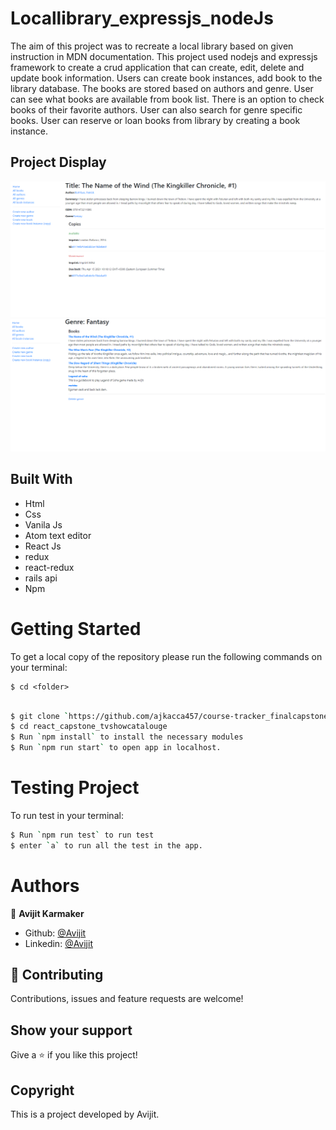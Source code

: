 # Locallibrary_expressjs_nodeJs

The aim of this project was to recreate a local library based on given instruction in MDN documentation. This project used nodejs and expressjs framework to create a crud application that can create, edit, delete and update book information. Users can create book instances, add book to the library database. The books are stored based on authors and genre. User can see what books are available from book list. There is an option to check books of their favorite authors. User can also search for genre specific books. User can reserve or loan books from library by creating a book instance.

## Project Display

![screenshot](./public/images/interface1.PNG)
![screenshot](./public/images/interface2.PNG)

## Built With

- Html
- Css
- Vanila Js
- Atom text editor
- React Js
- redux
- react-redux
- rails api
- Npm

# Getting Started

To get a local copy of the repository please run the following commands on your terminal:

```
$ cd <folder>
```

```bash

$ git clone `https://github.com/ajkacca457/course-tracker_finalcapstone.git`
$ cd react_capstone_tvshowcatalouge
$ Run `npm install` to install the necessary modules
$ Run `npm run start` to open app in localhost.

```

# Testing Project

To run test in your terminal:

```bash
$ Run `npm run test` to run test
$ enter `a` to run all the test in the app.

```

# Authors

👤 **Avijit Karmaker**

- Github: [@Avijit](https://github.com/ajkacca457)
- Linkedin: [@Avijit](https://www.linkedin.com/in/avijit-karmaker-8738a54)

## 🤝 Contributing

Contributions, issues and feature requests are welcome!

## Show your support

Give a ⭐️ if you like this project!

## Copyright

This is a project developed by Avijit.
